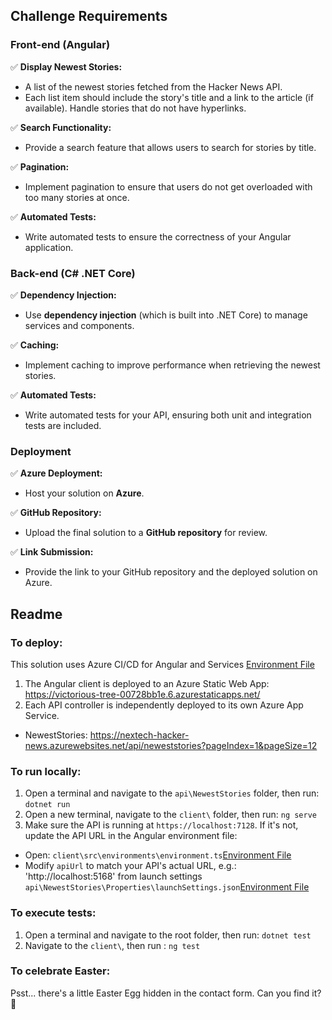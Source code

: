 ## Challenge Requirements

### Front-end (Angular)

✅ **Display Newest Stories:**
   - A list of the newest stories fetched from the Hacker News API.
   - Each list item should include the story's title and a link to the article (if available). Handle stories that do not have hyperlinks.
   
✅ **Search Functionality:**
   - Provide a search feature that allows users to search for stories by title.

✅ **Pagination:**
   - Implement pagination to ensure that users do not get overloaded with too many stories at once.

✅ **Automated Tests:**
   - Write automated tests to ensure the correctness of your Angular application.

### Back-end (C# .NET Core)

✅ **Dependency Injection:**
   - Use **dependency injection** (which is built into .NET Core) to manage services and components.

✅ **Caching:**
   - Implement caching to improve performance when retrieving the newest stories.

✅ **Automated Tests:**
   - Write automated tests for your API, ensuring both unit and integration tests are included.

### Deployment

✅ **Azure Deployment:**
   - Host your solution on **Azure**.

✅ **GitHub Repository:**
   - Upload the final solution to a **GitHub repository** for review.

✅ **Link Submission:**
   - Provide the link to your GitHub repository and the deployed solution on Azure.

## Readme

### To deploy:
This solution uses Azure CI/CD for Angular and Services [Environment File](.github/workflows/azure-static-web-apps-victorious-tree-00728bb1e.yml)
1. The Angular client is deployed to an Azure Static Web App: https://victorious-tree-00728bb1e.6.azurestaticapps.net/
2. Each API controller is independently deployed to its own Azure App Service.
- NewestStories: https://nextech-hacker-news.azurewebsites.net/api/neweststories?pageIndex=1&pageSize=12

### To run locally:
1. Open a terminal and navigate to the `api\NewestStories` folder, then run: `dotnet run`
2. Open a new terminal, navigate to the `client\` folder, then run: `ng serve`
3. Make sure the API is running at `https://localhost:7128`. If it's not, update the API URL in the Angular environment file:
- Open: `client\src\environments\environment.ts`[Environment File](client\src\environments\environment.ts)
- Modify `apiUrl` to match your API's actual URL, e.g.: 'http://localhost:5168' from launch settings `api\NewestStories\Properties\launchSettings.json`[Environment File](api\NewestStories\Properties\launchSettings.json)

### To execute tests:

1. Open a terminal and navigate to the root folder, then run: `dotnet test`
2. Navigate to the `client\`, then run : `ng test`

### To celebrate Easter:
Psst... there's a little Easter Egg hidden in the contact form. Can you find it? 🐣
